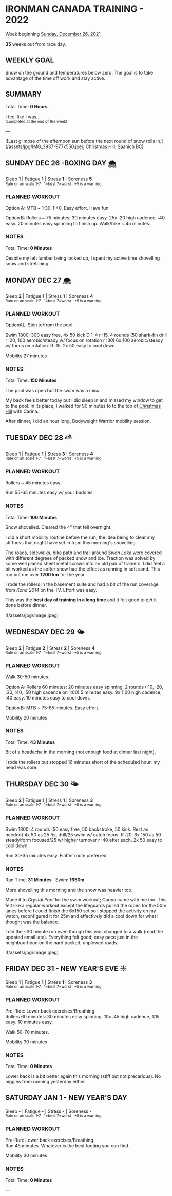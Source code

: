 # IRONMAN CANADA TRAINING - 2022
Week beginning [Sunday, December 26, 2021](javascript:flick('sun');)

**35** weeks out from race day.

## WEEKLY GOAL
Snow on the ground and temperatures below zero.  The goal is to take advantage of the time off work and stay active.

## SUMMARY
Total Time: **0 Hours**

I feel like I was...
<br /><sup>(completed at the end of the week)</sup>

&mdash;

![Last glimpse of the afternoon sun before the next round of snow rolls in.](/assets/jpg/IMG_3937-977x550.jpeg Christmas Hill, Saanich BC)

## SUNDAY DEC 26 -BOXING DAY 🌨
Sleep **1** | Fatigue **1** | Stress **1** | Soreness **5**
<sup><br />Rate on an scale 1-7 &nbsp; 1=best 7=worst &nbsp; +5 is a warning</sup>

### PLANNED WORKOUT
Option A: MTB ~ 1:30-1:40. Easy effort. Have fun.

Option B: Rollers ~ 75 minutes: 30 minutes easy. 25x :20 high cadence, :40 easy. 20 minutes easy spinning to finish up. 
Walk/hike ~ 45 minutes.

### NOTES
Total Time: **0 Minutes**

Despite my left lumbar being locked up, I spent my active time shovelling snow and stretching.   

<!---->
## MONDAY DEC 27 🌨
Sleep **2** | Fatigue **1** | Stress **1** | Soreness **4**
<sup><br />Rate on an scale 1-7 &nbsp; 1=best 7=worst &nbsp; +5 is a warning</sup>

### PLANNED WORKOUT
OptionAL: Spin to/from the pool.

Swim 1800: 
300 easy free, 4x 50 kick D 1-4 r :15. 
4 rounds (50 shark-fin drill r :20, 100 aerobic/steady w/ focus on rotation r :30) 
6x 100 aerobic/steady w/ focus on rotation. R :15. 
2x 50 easy to cool down. 

Mobility 27 minutes

### NOTES
Total Time: **150 Minutes**

The pool was open but the swim was a miss.

My back feels better today but I did sleep in and missed my window to get to the pool.  In its place, I walked for 90 minutes to to the top of [Christmas Hill](javascript:flkty.select(2);) with Carina.

After dinner, I did an hour long, Bodyweight Warrior mobility session.

<!---->
## TUESDAY DEC 28 ⛅️
Sleep **1** | Fatigue **1** | Stress **3** | Soreness **4**
<sup><br />Rate on an scale 1-7 &nbsp; 1=best 7=worst &nbsp; +5 is a warning</sup>

### PLANNED WORKOUT
Rollers ~ 45 minutes easy.

Run 55-65 minutes easy w/ your buddies

### NOTES
Total Time: **100 Minutes**

Snow shovelled.  Cleared the 4" that fell overnight.

I did a short mobility routine before the run; the idea being to clear any stiffness that might have set in from this morning's shovelling.

The roads, sidewalks, bike path and trail around _Swan Lake_ were covered with different degrees of packed snow and ice.  Traction was solved by some well placed sheet metal screws into an old pair of trainers.  I did feel a bit worked as the softer snow had the effect as running in soft sand.  This run put me over **1200 km** for the year.
<!---->
I rode the rollers in the basement suite and had a bit of the run coverage from _Kona 2014_ on the TV.  Effort was easy.

This was the **best day of training in a long time** and it felt good to get it done before dinner.

!(/assets/jpg/image.jpeg)

<!---->
## WEDNESDAY DEC 29 🌤
Sleep **2** | Fatigue **2** | Stress **2** | Soreness **4**
<sup><br />Rate on an scale 1-7 &nbsp; 1=best 7=worst &nbsp; +5 is a warning</sup>

### PLANNED WORKOUT
Walk 30-50 minutes.

Option A: Rollers 60 minutes: 20 minutes easy spinning. 2 rounds (:10, :20, :30, :40, :50 high cadence on 1:00) 5 minutes easy. 9x 1:00 high cadence, :40 easy. 10 minutes easy to cool down. 

Option B: MTB ~ 75-85 minutes. Easy effort.

Mobility 20 minutes

### NOTES
Total Time: **43 Minutes**

Bit of a headache in the morning (not enough food at dinner last night).

I rode the rollers but stopped 16 minutes short of the scheduled hour; my head was sore.  

<!---->
## THURSDAY DEC 30 🌤
Sleep **2** | Fatigue **1** | Stress **1** | Soreness **3**
<sup><br />Rate on an scale 1-7 &nbsp; 1=best 7=worst &nbsp; +5 is a warning</sup>

### PLANNED WORKOUT
Swim 1800: 
4 rounds (50 easy free, 50 backstroke, 50 kick. Rest as needed) 
4x 50 as 25 fist drill/25 swim w/ catch focus. R :20. 
6x 150 as 50 steady/form focused/25 w/ higher turnover r :40 after each. 
2x 50 easy to cool down. 

Run 30-35 minutes easy. Flatter route preferred. 

### NOTES
Run Time: **31 Minutes** &nbsp; Swim: **1650m**

More shovelling this morning and the snow was heavier too.

Made it to _Crystal Pool_ for the swim workout; Carina came with me too.  This felt like a regular workout except the lifeguards pulled the ropes for the 50m lanes before I could finish the 6x150 set so I stopped the activity on my watch, reconfigured it for 25m and effectively did a cool down for what I thought was the balance.
<!---->
I did the ~30 minute run even though this was changed to a walk (read the updated email late).  Everything felt good; easy pace just in the neighbourhood on the hard packed, unplowed roads.

!(/assets/jpg/image.jpeg)

<!---->
## FRIDAY DEC 31 - NEW YEAR'S EVE ☀️
Sleep **1** | Fatigue **1** | Stress **1** | Soreness **3**
<sup><br />Rate on an scale 1-7 &nbsp; 1=best 7=worst &nbsp; +5 is a warning</sup>

### PLANNED WORKOUT
Pre-Ride: Lower back exercises/Breathing.  
Rollers 60 minutes: 30 minutes easy spinning. 10x :45 high cadence, 1:15 easy. 10 minutes easy.

Walk 50-70 minutes.

Mobility 30 minutes  

### NOTES
Total Time: **0 Minutes**

Lower back is a bit better again this morning (stiff but not precarious).  No niggles from running yesterday either.

<!---->
## SATURDAY JAN 1 - NEW YEAR'S DAY
Sleep **-** | Fatigue **-** | Stress **-** | Soreness **-**
<sup><br />Rate on an scale 1-7 &nbsp; 1=best 7=worst &nbsp; +5 is a warning</sup>

### PLANNED WORKOUT
Pre-Run: Lower back exercises/Breathing.  
Run 45 minutes. Whatever is the best footing you can find.

Mobility 30 minutes

### NOTES
Total Time: **0 Minutes**

&mdash;